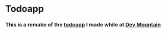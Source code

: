 # Todoapp

### This is a remake of the [todoapp](https://github.com/sbrycebarker/todoapp) I made while at [Dev Mountain](https://devmountain.com/)
